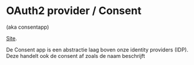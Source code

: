 # OAuth2 provider / Consent
(aka consentapp)

[Site](https://digipolisantwerpdocumentation.github.io/digipolisoauthdoc).

De Consent app is een abstractie laag boven onze identity providers (IDP).
Deze handelt ook de consent af zoals de naam beschrijft
